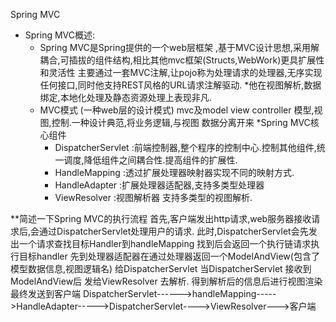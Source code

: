 Spring MVC
* Spring MVC概述:
    * Spring MVC是Spring提供的一个web层框架 ,基于MVC设计思想,采用解耦合,可插拔的组件结构,相比其他mvc框架(Structs,WebWork)更具扩展性和灵活性
      主要通过一套MVC注解,让pojo称为处理请求的处理器,无序实现任何接口,同时他支持REST风格的URL请求注解驱动.
    *他在视图解析,数据绑定,本地化处理及静态资源处理上表现非凡.
    * MVC模式 (一种web层的设计模式)
        mvc及model view controller 模型,视图,控制.一种设计典范,将业务逻辑,与视图 数据分离开来
*Spring MVC核心组件
       * DispatcherServlet :前端控制器,整个程序的控制中心.控制其他组件,统一调度,降低组件之间耦合性.提高组件的扩展性.
       * HandleMapping :透过扩展处理器映射器实现不同的映射方式.
       * HandleAdapter :扩展处理器适配器,支持多类型处理器
       * ViewResolver :视图解析器 支持多类型的视图解析.
       
 **简述一下Spring MVC的执行流程
    首先,客户端发出http请求,web服务器接收请求后,会通过DispatcherServlet处理用户的请求.
    此时,DispatcherServlet会先发出一个请求查找目标Handler到handleMapping 找到后会返回一个执行链请求执行目标handler
    先到处理器适配器在通过处理器返回一个ModelAndView(包含了模型数据信息,视图逻辑名) 给DispatcherServlet 
    当DispatcherServlet 接收到ModelAndView后 发给ViewResolver 去解析.
    得到解析后的信息后进行视图渲染最终发送到客户端
    DispatcherServlet------>handleMapping----->HandleAdapter----->DispatcherServlet---->ViewResolver--->客户端
    
    
      